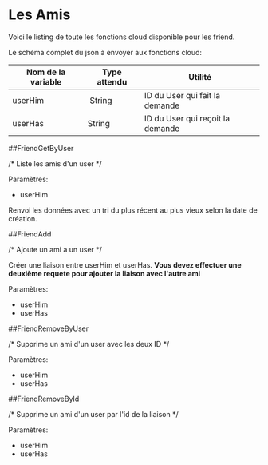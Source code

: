 # Les Amis

Voici le listing de toute les fonctions cloud disponible pour les friend.

Le schéma complet du json à envoyer aux fonctions cloud:

| Nom de la variable | Type attendu                 | Utilité|
| ------------------ | ---------------------------- | ------ |
 userHim | String | ID du User qui fait la demande
 userHas | String | ID du User qui reçoit la demande

##FriendGetByUser

/* Liste les amis d'un user */

Paramètres:

* userHim

Renvoi les données avec un tri du plus récent au plus vieux selon la date de création.

##FriendAdd

/* Ajoute un ami a un user */

Créer une liaison entre userHim et userHas.
**Vous devez effectuer une deuxième requete pour ajouter la liaison avec l'autre ami**

Paramètres:

* userHim
* userHas

##FriendRemoveByUser

/* Supprime un ami d'un user avec les deux ID */

Paramètres:

* userHim
* userHas

##FriendRemoveById

/* Supprime un ami d'un user par l'id de la liaison */

Paramètres:

* userHim
* userHas

